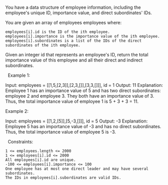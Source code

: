 You have a data structure of employee information, including the employee's unique ID, importance value, and direct subordinates' IDs.

You are given an array of employees employees where:


	employees[i].id is the ID of the ith employee.
	employees[i].importance is the importance value of the ith employee.
	employees[i].subordinates is a list of the IDs of the direct subordinates of the ith employee.


Given an integer id that represents an employee's ID, return the total importance value of this employee and all their direct and indirect subordinates.

 
Example 1:

Input: employees = [[1,5,[2,3]],[2,3,[]],[3,3,[]]], id = 1
Output: 11
Explanation: Employee 1 has an importance value of 5 and has two direct subordinates: employee 2 and employee 3.
They both have an importance value of 3.
Thus, the total importance value of employee 1 is 5 + 3 + 3 = 11.


Example 2:

Input: employees = [[1,2,[5]],[5,-3,[]]], id = 5
Output: -3
Explanation: Employee 5 has an importance value of -3 and has no direct subordinates.
Thus, the total importance value of employee 5 is -3.


 
Constraints:


	1 <= employees.length <= 2000
	1 <= employees[i].id <= 2000
	All employees[i].id are unique.
	-100 <= employees[i].importance <= 100
	One employee has at most one direct leader and may have several subordinates.
	The IDs in employees[i].subordinates are valid IDs.

